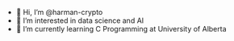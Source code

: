 - 👋 Hi, I’m @harman-crypto
- 👀 I’m interested in data science and AI
- 🌱 I’m currently learning C Programming at University of Alberta

<!---
harman-crypto/harman-crypto is a ✨ special ✨ repository because its `README.md` (this file) appears on your GitHub profile.
You can click the Preview link to take a look at your changes.
--->
